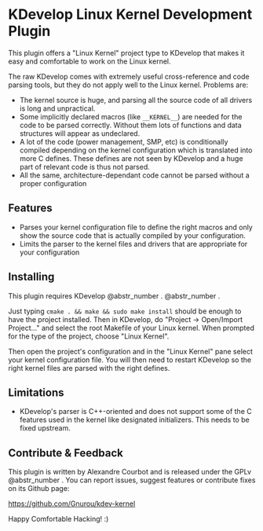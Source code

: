 # KDevelop Linux Kernel Development Plugin

This plugin offers a "Linux Kernel" project type to KDevelop that makes it easy and comfortable to work on the Linux kernel.

The raw KDevelop comes with extremely useful cross-reference and code parsing tools, but they do not apply well to the Linux kernel. Problems are:

  * The kernel source is huge, and parsing all the source code of all drivers is long and unpractical.
  * Some implicitly declared macros (like `__KERNEL__`) are needed for the code to be parsed correctly. Without them lots of functions and data structures will appear as undeclared.
  * A lot of the code (power management, SMP, etc) is conditionally compiled depending on the kernel configuration which is translated into more C defines. These defines are not seen by KDevelop and a huge part of relevant code is thus not parsed.
  * All the same, architecture-dependant code cannot be parsed without a proper configuration



## Features

  * Parses your kernel configuration file to define the right macros and only show the source code that is actually compiled by your configuration.
  * Limits the parser to the kernel files and drivers that are appropriate for your configuration



## Installing

This plugin requires KDevelop @abstr_number . @abstr_number .

Just typing `cmake . && make && sudo make install` should be enough to have the project installed. Then in KDevelop, do "Project -> Open/Import Project..." and select the root Makefile of your Linux kernel. When prompted for the type of the project, choose "Linux Kernel".

Then open the project's configuration and in the "Linux Kernel" pane select your kernel configuration file. You will then need to restart KDevelop so the right kernel files are parsed with the right defines.

## Limitations

  * KDevelop's parser is C++-oriented and does not support some of the C features used in the kernel like designated initializers. This needs to be fixed upstream.



## Contribute & Feedback

This plugin is written by Alexandre Courbot and is released under the GPLv @abstr_number . You can report issues, suggest features or contribute fixes on its Github page:

https://github.com/Gnurou/kdev-kernel

Happy Comfortable Hacking! :)
